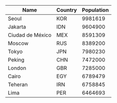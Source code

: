 | Name | Country | Population |
| --- | --- | --- |
| Seoul | KOR | 9981619 |
| Jakarta | IDN | 9604900 |
| Ciudad de México | MEX | 8591309 |
| Moscow | RUS | 8389200 |
| Tokyo | JPN | 7980230 |
| Peking | CHN | 7472000 |
| London | GBR | 7285000 |
| Cairo | EGY | 6789479 |
| Teheran | IRN | 6758845 |
| Lima | PER | 6464693 |
